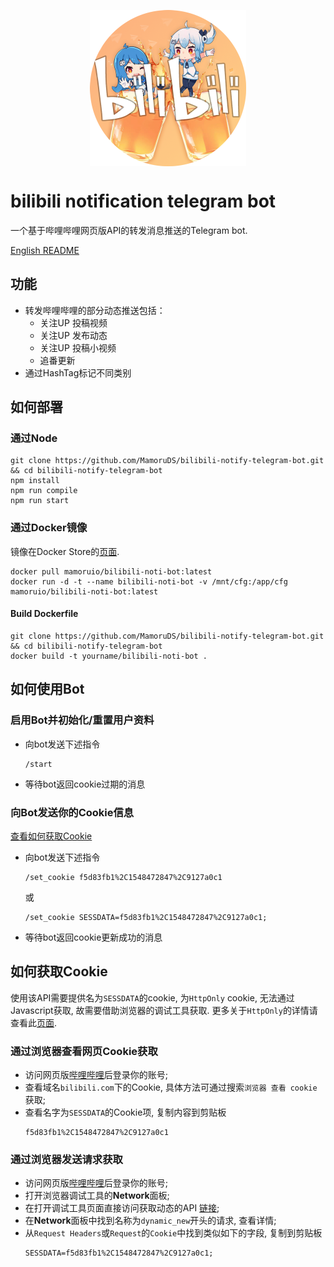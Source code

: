 <p align="center" style="align:center;height:250px;"><img width="250" src="https://github.com/MamoruDS/bilibili-notify-telegram-bot/raw/master/res/bilibili-noti-bot.png" alt="logo"></p>

# bilibili notification telegram bot
一个基于哔哩哔哩网页版API的转发消息推送的Telegram bot.  

[English README](README.md)

## 功能
- 转发哔哩哔哩的部分动态推送包括：
    + 关注UP 投稿视频
    + 关注UP 发布动态
    + 关注UP 投稿小视频
    + 追番更新
- 通过HashTag标记不同类别

## 如何部署
### 通过Node
```shell
git clone https://github.com/MamoruDS/bilibili-notify-telegram-bot.git && cd bilibili-notify-telegram-bot
npm install
npm run compile
npm run start
```
### 通过Docker镜像
镜像在Docker Store的[页面](https://store.docker.com/community/images/mamoruio/bilibili-noti-bot).
```shell
docker pull mamoruio/bilibili-noti-bot:latest
docker run -d -t --name bilibili-noti-bot -v /mnt/cfg:/app/cfg mamoruio/bilibili-noti-bot:latest
```
#### Build Dockerfile
```shell
git clone https://github.com/MamoruDS/bilibili-notify-telegram-bot.git && cd bilibili-notify-telegram-bot
docker build -t yourname/bilibili-noti-bot .
```

## 如何使用Bot
### 启用Bot并初始化/重置用户资料
- 向bot发送下述指令
    ```
    /start
    ```
- 等待bot返回cookie过期的消息
### 向Bot发送你的Cookie信息
[查看如何获取Cookie](#如何获取cookie)
- 向bot发送下述指令
    ```
    /set_cookie f5d83fb1%2C1548472847%2C9127a0c1
    ```
    或
    ```
    /set_cookie SESSDATA=f5d83fb1%2C1548472847%2C9127a0c1;
    ```
- 等待bot返回cookie更新成功的消息

## 如何获取Cookie
使用该API需要提供名为`SESSDATA`的cookie, 为`HttpOnly` cookie, 无法通过Javascript获取, 故需要借助浏览器的调试工具获取. 更多关于`HttpOnly`的详情请查看此[页面](https://developer.mozilla.org/zh-CN/docs/Web/HTTP/Cookies#Cookie%E7%9A%84Secure_%E5%92%8CHttpOnly_%E6%A0%87%E8%AE%B0). 
### 通过浏览器查看网页Cookie获取
- 访问网页版[哔哩哔哩](https://www.bilibili.com)后登录你的账号;
- 查看域名`bilibili.com`下的Cookie, 具体方法可通过搜索`浏览器 查看 cookie`获取;
- 查看名字为`SESSDATA`的Cookie项, 复制内容到剪贴板
    ```
    f5d83fb1%2C1548472847%2C9127a0c1
    ```
### 通过浏览器发送请求获取
- 访问网页版[哔哩哔哩](https://www.bilibili.com)后登录你的账号;
- 打开浏览器调试工具的**Network**面板;
- 在打开调试工具页面直接访问获取动态的API [链接](https://api.vc.bilibili.com/dynamic_svr/v1/dynamic_svr/dynamic_new?uid=0&type=512);
- 在**Network**面板中找到名称为`dynamic_new`开头的请求, 查看详情;
- 从`Request Headers`或`Request`的`Cookie`中找到类似如下的字段, 复制到剪贴板
    ```
    SESSDATA=f5d83fb1%2C1548472847%2C9127a0c1;
    ```
